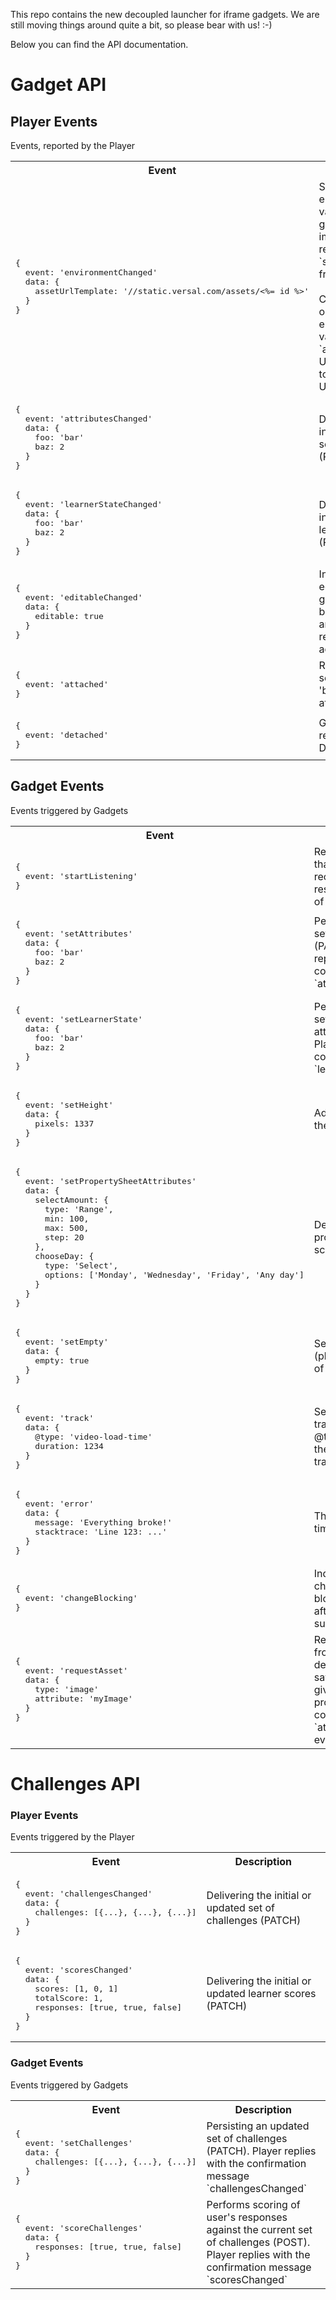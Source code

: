 This repo contains the new decoupled launcher for iframe gadgets. We are still moving things around quite a bit, so please bear with us! :-)

Below you can find the API documentation.

# Gadget API

## Player Events

Events, reported by the Player

<table>
<tr><th>Event</th> <th>Description</th></tr>

<tr>
  <td><pre>{
  event: 'environmentChanged'
  data: {
    assetUrlTemplate: '//static.versal.com/assets/<%= id %>'
  }
}</pre></td>
  <td>Sends environment variables to the gadget once immediately after receiving `startListening` from the gadget.<br/><br/> Currently there is only one environment variable: `assetUrlTemplate` Use this template to obtain asset URL by id.</td>
</tr>

<tr>
  <td><pre>{
  event: 'attributesChanged'
  data: {
    foo: 'bar'
    baz: 2
  }
}</pre></td>
  <td>Delivering the initial or updated set of attributes (PUT)</td>
</tr>

<tr>
  <td><pre>{
  event: 'learnerStateChanged'
  data: {
    foo: 'bar'
    baz: 2
  }
}</pre></td>
  <td>Delivering the initial or updated learner state (PUT)</td>
</tr>

<tr>
  <td><pre>{
  event: 'editableChanged'
  data: {
    editable: true
  }
}</pre></td>
  <td>Indicate changed editability of the gadget. Sent once before `attached` and then in response to user actions.</td>
</tr>

<tr>
  <td><pre>{
  event: 'attached'
}</pre></td>
  <td>Ready to render - sent after all 'bootstrapping' attribute events</td>
</tr>

<tr>
  <td><pre>{
  event: 'detached'
}</pre></td>
  <td>Gadget has been removed from the DOM</td>
</tr>

</table>

## Gadget Events

Events triggered by Gadgets

<table>
<tr><th>Event</th> <th>Description</th></tr>

<tr>
  <td><pre>{
  event: 'startListening'
}</pre></td>
  <td>Reports to the player, that gadget is ready to receive events. Player responds with a series of events. See below.</td>
</tr>

<tr>
  <td><pre>{
  event: 'setAttributes'
  data: {
    foo: 'bar'
    baz: 2
  }
}</pre></td>
  <td>Persisting an updated set of attributes (PATCH). Player replies with the confirmation message `attributesChanged`</td>
</tr>

<tr>
  <td><pre>{
  event: 'setLearnerState'
  data: {
    foo: 'bar'
    baz: 2
  }
}</pre></td>
  <td>Persisting an updated set of learner attributes (PATCH). Player replies with the confirmation message `learnerStateChanged`</td>
</tr>

<tr>
  <td><pre>{
  event: 'setHeight'
  data: {
    pixels: 1337
  }
}</pre></td>
  <td>Adjust the height of the gadget</td>
</tr>

<tr>
  <td><pre>{
  event: 'setPropertySheetAttributes'
  data: {
    selectAmount: {
      type: 'Range',
      min: 100,
      max: 500,
      step: 20
    },
    chooseDay: {
      type: 'Select',
      options: ['Monday', 'Wednesday', 'Friday', 'Any day']
    }
  }
}</pre></td>
  <td>Define an updated property sheet schema</td>
</tr>

<tr>
  <td><pre>{
  event: 'setEmpty'
  data: {
    empty: true
  }
}</pre></td>
  <td>Set the emptiness (placeholder) status of the gadget</td>
</tr>

<tr>
  <td><pre>{
  event: 'track'
  data: {
    @type: 'video-load-time'
    duration: 1234
  }
}</pre></td>
  <td>
    Send analytics and tracking information.<br>
    @type (required) is the name of the tracking event.
  </td>
</tr>

<tr>
  <td><pre>{
  event: 'error'
  data: {
    message: 'Everything broke!'
    stacktrace: 'Line 123: ...'
  }
}</pre></td>
  <td>Throw a rendering-time error</td>
</tr>

<tr>
  <td><pre>{
  event: 'changeBlocking'
}</pre></td>
  <td>Indicate a potential change in lesson blocked-ness (e.g. after an assessment is submitted)</td>
</tr>

<tr>
  <td><pre>{
  event: 'requestAsset'
  data: {
    type: 'image'
    attribute: 'myImage'
  }
}</pre></td>
  <td>Request a new asset from a user. When delivered, it will be saved in the field given by the `attribute` property, and a corresponding `attributesChanged` event will be fired.</td>
</tr>
</table>

# Challenges API

### Player Events

Events triggered by the Player

<table>
<tr><th>Event</th> <th>Description</th></tr>
<tr>
  <td><pre>{
  event: 'challengesChanged'
  data: {
    challenges: [{...}, {...}, {...}]
  }
}</pre></td>
  <td>Delivering the initial or updated set of challenges (PATCH)</td>
</tr>

<tr>
  <td><pre>{
  event: 'scoresChanged'
  data: {
    scores: [1, 0, 1]
    totalScore: 1,
    responses: [true, true, false]
  }
}</pre></td>
  <td>Delivering the initial or updated learner scores (PATCH)</td>
</tr>

</table>

### Gadget Events

Events triggered by Gadgets

<table>
<tr><th>Event</th> <th>Description</th></tr>

<tr>
  <td><pre>{
  event: 'setChallenges'
  data: {
    challenges: [{...}, {...}, {...}]
  }
}</pre></td>
  <td>Persisting an updated set of challenges (PATCH). Player replies with the confirmation message `challengesChanged`</td>
</tr>

<tr>
  <td><pre>{
  event: 'scoreChallenges'
  data: {
    responses: [true, true, false]
  }
}</pre></td>
  <td>Performs scoring of user's responses against the current set of challenges (POST). Player replies with the confirmation message `scoresChanged`</td>
</tr>

</table>
